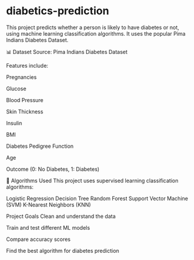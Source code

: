 # diabetics-prediction
This project predicts whether a person is likely to have diabetes or not, using machine learning classification algorithms. It uses the popular Pima Indians Diabetes Dataset.

📊 Dataset
Source: Pima Indians Diabetes Dataset

Features include:

Pregnancies

Glucose

Blood Pressure

Skin Thickness

Insulin

BMI

Diabetes Pedigree Function

Age

Outcome (0: No Diabetes, 1: Diabetes)

🧠 Algorithms Used
This project uses supervised learning classification algorithms:

 Logistic Regression
 Decision Tree
 Random Forest
 Support Vector Machine (SVM)
 K-Nearest Neighbors (KNN)

 Project Goals
Clean and understand the data

Train and test different ML models

Compare accuracy scores

Find the best algorithm for diabetes prediction

